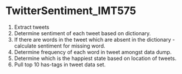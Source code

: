 # TwitterSentiment_IMT575
1) Extract tweets
2) Determine sentiment of each tweet based on dictionary. 
3) If there are words in the tweet which are absent in the dictionary - calculate sentiment for missing word. 
4) Determine frequency of each word in tweet amongst data dump. 
5) Determine which is the happiest state based on location of tweets. 
6) Pull top 10 has-tags in tweet data set.
